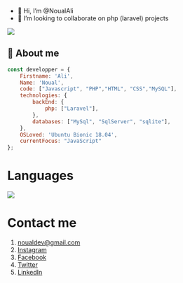 - 👋 Hi, I’m @NoualAli
- 💞️ I’m looking to collaborate on php (laravel) projects
 
 <img src="https://github-readme-stats.vercel.app/api?username=NoualAli&show_icons=true"/>

## :man: About me

``` javascript
const developper = {
    Firstname: 'Ali',
    Name: 'Noual',
    code: ["Javascript", "PHP","HTML", "CSS","MySQL"],
    technologies: {
        backEnd: {
            php: ["Laravel"],
        },
        databases: ["MySql", "SqlServer", "sqlite"],
    },
    OSLoved: 'Ubuntu Bionic 18.04',
    currentFocus: "JavaScript"
};
```
# Languages
<img src="https://github-readme-stats.vercel.app/api/top-langs/?username=NoualAli&theme=blue-green"/>

# Contact me
  1. noualdev@gmail.com
  2. [Instagram](https://www.instagram.com/_ro__yal/)
  3. [Facebook](https://web.facebook.com/ali.nl.3781)
  4. [Twitter](https://twitter.com/noual_ali)
  5. [LinkedIn](https://linkedin.com/in/ali-noual)
